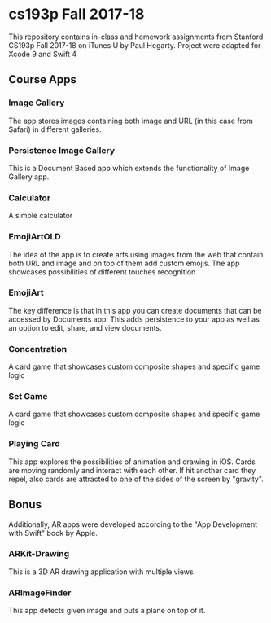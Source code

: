 # cs193p Fall 2017-18

This repository contains in-class and homework assignments from Stanford CS193p Fall 2017-18 on iTunes U by Paul Hegarty. Project were adapted for Xcode 9 and Swift 4

## Course Apps
### Image Gallery
The app stores images containing both image and URL (in this case from Safari) in different galleries.
### Persistence Image Gallery
This is a Document Based app which extends the functionality of Image Gallery app.
### Calculator
A simple calculator
### EmojiArtOLD
The idea of the app is to create arts using images from the web that contain both URL and image and on top of them add custom emojis. The app showcases possibilities of different touches recognition
### EmojiArt
The key difference is that in this app you can create documents that can be accessed by Documents app. This adds persistence to your app as well as an option to edit, share, and view documents.
### Concentration
A card game that showcases custom composite shapes and specific game logic
### Set Game
A card game that showcases custom composite shapes and specific game logic
### Playing Card
This app explores the possibilities of animation and drawing in iOS. Cards are moving randomly and interact with each other. If hit another card they repel, also cards are attracted to one of the sides of the screen by "gravity".

## Bonus
Additionally, AR apps were developed according to the "App Development with Swift" book by Apple.
### ARKit-Drawing
This is a 3D AR drawing application with multiple views
### ARImageFinder
This app detects given image and puts a plane on top of it.
